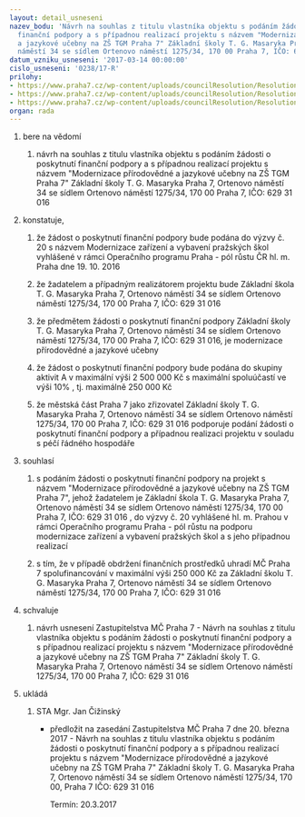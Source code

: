 ```yaml
---
layout: detail_usneseni
nazev_bodu: 'Návrh na souhlas z titulu vlastníka objektu s podáním žádosti o poskytnutí
  finanční podpory a s případnou realizací projektu s názvem "Modernizace přírodovědné
  a jazykové učebny na ZŠ TGM Praha 7" Základní školy T. G. Masaryka Praha 7, Ortenovo
  náměstí 34 se sídlem Ortenovo náměstí 1275/34, 170 00 Praha 7, IČO: 629 31 016'
datum_vzniku_usneseni: '2017-03-14 00:00:00'
cislo_usneseni: '0238/17-R'
prilohy:
- https://www.praha7.cz/wp-content/uploads/councilResolution/Resolutions/28923/export/Duvodova_zprava~178994.docx
- https://www.praha7.cz/wp-content/uploads/councilResolution/Resolutions/28923/export/Souhlas_vlastnika_objektu~178993.docx
- https://www.praha7.cz/wp-content/uploads/councilResolution/Resolutions/28923/export/export~296535.pdf
organ: rada
---
```

<ol class="urzList_view" id="urzList">
<li class="urzClass1" id=""><span name="1">bere na vědomí</span> 
<ol class="urzOlClass">
<li class="urzClass2" style="TEXT-ALIGN: left" id=""><span><p>návrh na souhlas z titulu vlastníka objektu s podáním žádosti o poskytnutí finanční podpory a s případnou realizací projektu s názvem "Modernizace přírodovědné a jazykové učebny na ZŠ TGM Praha 7" Základní školy T. G. Masaryka Praha 7, Ortenovo náměstí 34&nbsp;se sídlem Ortenovo náměstí 1275/34, 170 00 Praha 7, IČO: 629 31 016</p></span></li></ol></li>
<li class="urzClass1" id=""><span name="50">konstatuje,</span> 
<ol class="urzOlClass">
<li class="urzClass2" style="TEXT-ALIGN: left" id=""><span><p>že žádost o poskytnutí finanční podpory bude podána do výzvy č. 20 s názvem Modernizace zařízení a vybavení pražských škol vyhlášené v rámci Operačního programu Praha - pól růstu ČR hl. m. Praha dne 19. 10. 2016<br></p></span></li>
<li class="urzClass2" style="TEXT-ALIGN: left" id=""><span><p>že žadatelem a případným realizátorem projektu bude Základní škola T. G. Masaryka Praha 7, Ortenovo náměstí 34&nbsp;se sídlem Ortenovo náměstí 1275/34, 170 00 Praha 7, IČO: 629 31 016</p></span></li>
<li class="urzClass2" style="TEXT-ALIGN: left" id=""><span><p>že předmětem žádosti o poskytnutí finanční podpory Základní školy T. G. Masaryka Praha 7, Ortenovo náměstí 34&nbsp;se sídlem Ortenovo náměstí 1275/34, 170 00 Praha 7, IČO: 629 31 016, je modernizace přírodovědné a jazykové učebny</p></span></li>
<li class="urzClass2" style="TEXT-ALIGN: left" id=""><span><p>že žádost o poskytnutí finanční podpory bude podána do skupiny aktivit A v maximální výši 2 500 000 Kč s maximální spoluúčastí ve výši 10% , tj. maximálně 250 000 Kč</p></span></li>
<li class="urzClass2" style="TEXT-ALIGN: left" id=""><span><p>že městská část Praha 7 jako zřizovatel Základní školy T. G. Masaryka Praha 7, Ortenovo náměstí 34 se sídlem Ortenovo náměstí 1275/34, 170 00 Praha 7, IČO: 629 31 016 podporuje podání žádosti o poskytnutí finanční podpory a případnou realizaci projektu v souladu s péčí řádného hospodáře</p></span></li></ol></li>
<li class="urzClass1" id=""><span name="26">souhlasí</span> 
<ol class="urzOlClass">
<li class="urzClass2" style="TEXT-ALIGN: left" id=""><span><p>s podáním žádosti o poskytnutí finanční podpory na projekt s názvem "Modernizace přírodovědné a jazykové učebny na ZŠ TGM Praha 7", jehož žadatelem je Základní škola T. G. Masaryka Praha 7, Ortenovo náměstí 34&nbsp;se sídlem Ortenovo náměstí 1275/34, 170 00 Praha 7, IČO: 629 31 016 , do výzvy č. 20 vyhlášené hl. m. Prahou v rámci Operačního programu Praha - pól růstu na podporu modernizace zařízení a vybavení pražských škol a s jeho případnou realizací<br></p></span></li>
<li class="urzClass2" style="TEXT-ALIGN: left" id=""><span><p>s tím, že v případě obdržení finančních prostředků uhradí MČ Praha 7 spolufinancování v maximální výši 250 000 Kč za Základní školu T. G. Masaryka Praha 7, Ortenovo náměstí 34&nbsp;se sídlem Ortenovo náměstí 1275/34, 170 00 Praha 7, IČO: 629 31 016</p></span></li></ol></li>
<li class="urzClass1" id=""><span name="24">schvaluje</span> 
<ol class="urzOlClass">
<li class="urzClass2" style="TEXT-ALIGN: left" id=""><span><p>návrh usnesení Zastupitelstva MČ Praha 7 - Návrh na souhlas z titulu vlastníka objektu s podáním žádosti o poskytnutí finanční podpory a s případnou realizací projektu s názvem "Modernizace přírodovědné a jazykové učebny na ZŠ TGM Praha 7" Základní školy T. G. Masaryka Praha 7, Ortenovo náměstí 34 se sídlem Ortenovo náměstí 1275/34, 170 00 Praha 7, IČO: 629 31 016</p></span></li></ol></li><li class="urzClass1" id="urzUkoly"><span name="1">ukládá</span><ol class="urzOlClass"><li class="urzClass2"><span><p>STA Mgr. Jan Čižinský</p></span><ul class="urzUlClass"><li class="urzClass3"><span><p>předložit na zasedání Zastupitelstva MČ Praha 7 dne 20. března 2017 - Návrh na souhlas z titulu vlastníka objektu s podáním žádosti o poskytnutí finanční podpory a s případnou realizací projektu s názvem "Modernizace přírodovědné a jazykové učebny na ZŠ TGM Praha 7" Základní školy T. G. Masaryka Praha 7, Ortenovo náměstí 34 se sídlem Ortenovo náměstí 1275/34, 170 00, Praha 7 IČO: 629 31 016</p></span><span class="urzUkolTermin">  Termín:&nbsp;20.3.2017</span></li></ul></li></ol></li>
</ol>